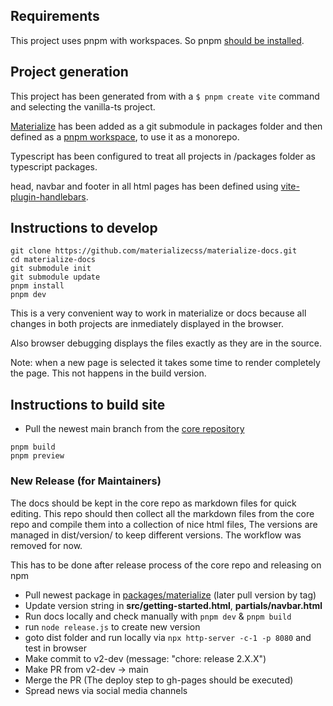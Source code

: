 ## Requirements

This project uses pnpm with workspaces. So pnpm [should be installed](https://pnpm.io/installation).

## Project generation

This project has been generated from with a `$ pnpm create vite` command and selecting the vanilla-ts project.

[Materialize](https://github.com/materializecss/materialize) has been added as a git submodule in packages folder and then defined as a [pnpm workspace](https://pnpm.io/workspaces), to use it as a monorepo.

Typescript has been configured to treat all projects in /packages folder as typescript packages.

head, navbar and footer in all html pages has been defined using [vite-plugin-handlebars](https://github.com/alexlafroscia/vite-plugin-handlebars).

## Instructions to develop

```
git clone https://github.com/materializecss/materialize-docs.git
cd materialize-docs
git submodule init
git submodule update
pnpm install
pnpm dev
```

This is a very convenient way to work in materialize or docs because all changes in both projects are inmediately displayed in the browser.

Also browser debugging displays the files exactly as they are in the source.

Note: when a new page is selected it takes some time to render completely the page. This not happens in the build version.

## Instructions to build site

- Pull the newest main branch from the [core repository](https://github.com/materializecss/materialize)

```
pnpm build
pnpm preview
```

### New Release (for Maintainers)

The docs should be kept in the core repo as markdown files for quick editing. This repo should then
collect all the markdown files from the core repo and compile them into a collection of nice html files,
The versions are managed in dist/version/ to keep different versions. The workflow was removed for now.

This has to be done after release process of the core repo and releasing on npm

- Pull newest package in [packages/materialize]() (later pull version by tag)
- Update version string in **src/getting-started.html**, **partials/navbar.html**
- Run docs locally and check manually with `pnpm dev` & `pnpm build`
- run `node release.js` to create new version
- goto dist folder and run locally via `npx http-server -c-1 -p 8080` and test in browser
- Make commit to v2-dev (message: "chore: release 2.X.X")
- Make PR from v2-dev -> main
- Merge the PR (The deploy step to gh-pages should be executed)
- Spread news via social media channels
